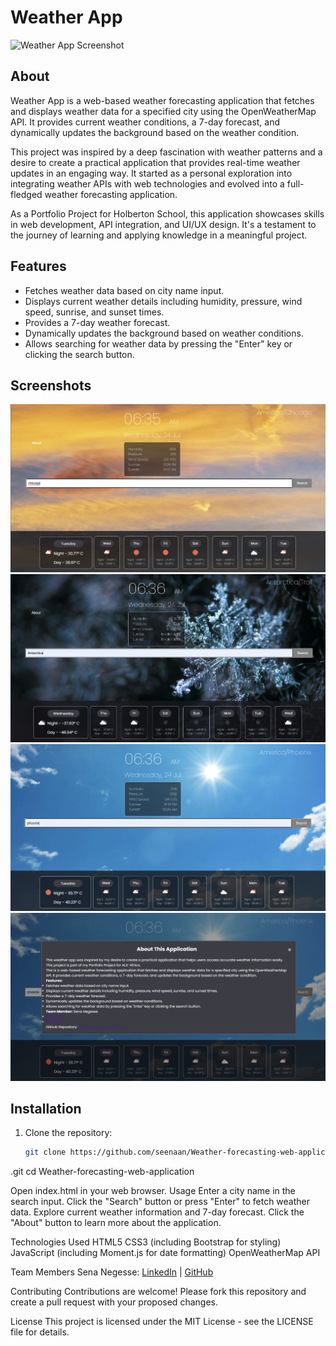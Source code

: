 # Weather App

![Weather App Screenshot](/images/ss4.png.png)

## About

Weather App is a web-based weather forecasting application that fetches and displays weather data for a specified city using the OpenWeatherMap API. It provides current weather conditions, a 7-day forecast, and dynamically updates the background based on the weather condition.

This project was inspired by a deep fascination with weather patterns and a desire to create a practical application that provides real-time weather updates in an engaging way. It started as a personal exploration into integrating weather APIs with web technologies and evolved into a full-fledged weather forecasting application.

As a Portfolio Project for Holberton School, this application showcases skills in web development, API integration, and UI/UX design. It's a testament to the journey of learning and applying knowledge in a meaningful project.

## Features

- Fetches weather data based on city name input.
- Displays current weather details including humidity, pressure, wind speed, sunrise, and sunset times.
- Provides a 7-day weather forecast.
- Dynamically updates the background based on weather conditions.
- Allows searching for weather data by pressing the "Enter" key or clicking the search button.

## Screenshots

![Weather App Screenshot](/images/ss5.png)
![Weather App Screenshot](/images/ss6.png)
![Weather App Screenshot](/images/ss7.png)
![Weather App Screenshot](/images/ss8.png)

## Installation

1. Clone the repository:

   ```bash
   git clone https://github.com/seenaan/Weather-forecasting-web-application
.git
   cd Weather-forecasting-web-application


Open index.html in your web browser.
Usage
Enter a city name in the search input.
Click the "Search" button or press "Enter" to fetch weather data.
Explore current weather information and 7-day forecast.
Click the "About" button to learn more about the application.

Technologies Used
HTML5
CSS3 (including Bootstrap for styling)
JavaScript (including Moment.js for date formatting)
OpenWeatherMap API

Team Members
Sena Negesse: [LinkedIn](https://www.linkedin.com/in/sena-negesse-a462a81b8/?originalSubdomain=et) | [GitHub](https://github.com/Seenaan)

Contributing
Contributions are welcome! Please fork this repository and create a pull request with your proposed changes.

License
This project is licensed under the MIT License - see the LICENSE file for details.


